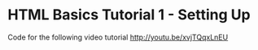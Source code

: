 HTML Basics Tutorial 1 - Setting Up
===================================

Code for the following video tutorial http://youtu.be/xvjTQqxLnEU
